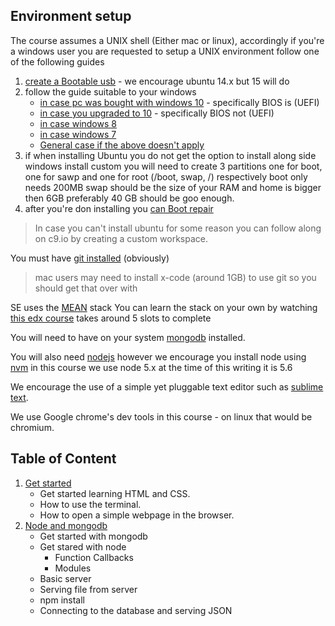 ## Environment setup

The course assumes a UNIX shell (Either mac or linux), accordingly if you're a windows user you are requested to setup a UNIX environment follow one of the following guides

1. [create a Bootable usb](http://www.everydaylinuxuser.com/2015/11/how-to-create-ubuntu-1510-usb-drive.html) - we encourage ubuntu 14.x but 15 will do
2. follow the guide suitable to your windows
    - [in case pc was bought with windows 10](http://www.everydaylinuxuser.com/2015/11/how-to-install-ubuntu-linux-alongside.html) - specifically BIOS is (UEFI)
    - [in case you upgraded to 10](http://www.everydaylinuxuser.com/2015/11/how-to-install-ubuntu-linux-alongside_8.html) - specifically BIOS not (UEFI)
    - [in case windows 8](http://www.everydaylinuxuser.com/2014/05/install-ubuntu-1404-alongside-windows.html)
    - [in case windows 7](http://linux.about.com/od/LinuxNewbieDesktopGuide/ss/The-Ultimate-Windows-7-And-Ubuntu-Linux-Dual-Boot-Guide.htm)
    - [General case if the above doesn't apply](https://help.ubuntu.com/community/WindowsDualBoot)
3. if when installing Ubuntu you do not get the option to install along side windows install custom you will need to create 3 partitions one for boot, one for sawp and one for root (/boot, swap, /) respectively boot only needs 200MB swap should be the size of your RAM and home is bigger then 6GB preferably 40 GB should be goo enough.
4. after you're don installing you [can Boot repair](https://help.ubuntu.com/community/Boot-Repair)

> In case you can't install ubuntu for some reason you can follow along on c9.io by creating a custom workspace.

You must have [git installed](http://git-scm.com/download) (obviously)
> mac users may need to install x-code (around 1GB) to use git so you should get that over with

SE uses the [MEAN](http://mean.io/) stack
You can learn the stack on your own by watching [this edx course](https://www.edx.org/course/introduction-mongodb-using-mean-stack-mongodbx-m101x) takes around 5 slots to complete

You will need to have on your system [mongodb](https://docs.mongodb.org/manual/installation/) installed.

You will also need [nodejs](https://nodejs.org/en/) however we encourage you install node using [nvm](https://www.digitalocean.com/community/tutorials/how-to-install-node-js-with-nvm-node-version-manager-on-a-vps) in this course we use node 5.x at the time of this writing it is 5.6

We encourage the use of a simple yet pluggable text editor such as [sublime text](https://www.sublimetext.com/3).

We use Google chrome's dev tools in this course - on linux that would be chromium.

## Table of Content

1. [Get started](./lab-1.md)
    - Get started learning HTML and CSS.
    - How to use the terminal.
    - How to open a simple webpage in the browser.
2. [Node and mongodb](./lab-2.md)
    - Get started with mongodb
    - Get stared with node
        - Function Callbacks
        - Modules
    - Basic server
    - Serving file from server
    - npm install
    - Connecting to the database and serving JSON

